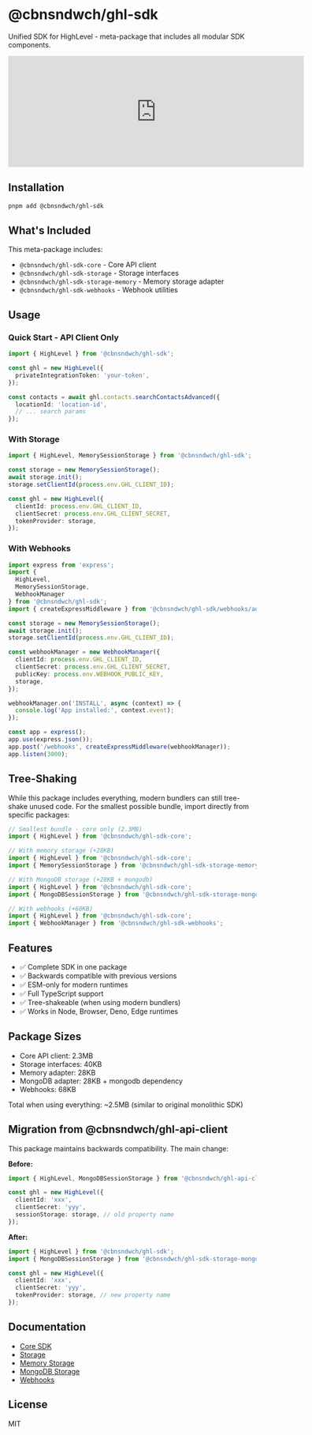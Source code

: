 # @cbnsndwch/ghl-sdk

Unified SDK for HighLevel - meta-package that includes all modular SDK components.

<iframe src="https://github.com/sponsors/cbnsndwch/card" title="Sponsor cbnsndwch" height="225" width="600" style="border: 0;"></iframe>

## Installation

```bash
pnpm add @cbnsndwch/ghl-sdk
```

## What's Included

This meta-package includes:

- `@cbnsndwch/ghl-sdk-core` - Core API client
- `@cbnsndwch/ghl-sdk-storage` - Storage interfaces
- `@cbnsndwch/ghl-sdk-storage-memory` - Memory storage adapter
- `@cbnsndwch/ghl-sdk-webhooks` - Webhook utilities

## Usage

### Quick Start - API Client Only

```typescript
import { HighLevel } from '@cbnsndwch/ghl-sdk';

const ghl = new HighLevel({
  privateIntegrationToken: 'your-token',
});

const contacts = await ghl.contacts.searchContactsAdvanced({
  locationId: 'location-id',
  // ... search params
});
```

### With Storage

```typescript
import { HighLevel, MemorySessionStorage } from '@cbnsndwch/ghl-sdk';

const storage = new MemorySessionStorage();
await storage.init();
storage.setClientId(process.env.GHL_CLIENT_ID);

const ghl = new HighLevel({
  clientId: process.env.GHL_CLIENT_ID,
  clientSecret: process.env.GHL_CLIENT_SECRET,
  tokenProvider: storage,
});
```

### With Webhooks

```typescript
import express from 'express';
import { 
  HighLevel, 
  MemorySessionStorage,
  WebhookManager 
} from '@cbnsndwch/ghl-sdk';
import { createExpressMiddleware } from '@cbnsndwch/ghl-sdk/webhooks/adapters/express';

const storage = new MemorySessionStorage();
await storage.init();
storage.setClientId(process.env.GHL_CLIENT_ID);

const webhookManager = new WebhookManager({
  clientId: process.env.GHL_CLIENT_ID,
  clientSecret: process.env.GHL_CLIENT_SECRET,
  publicKey: process.env.WEBHOOK_PUBLIC_KEY,
  storage,
});

webhookManager.on('INSTALL', async (context) => {
  console.log('App installed:', context.event);
});

const app = express();
app.use(express.json());
app.post('/webhooks', createExpressMiddleware(webhookManager));
app.listen(3000);
```

## Tree-Shaking

While this package includes everything, modern bundlers can still tree-shake unused code. For the smallest possible bundle, import directly from specific packages:

```typescript
// Smallest bundle - core only (2.3MB)
import { HighLevel } from '@cbnsndwch/ghl-sdk-core';

// With memory storage (+28KB)
import { HighLevel } from '@cbnsndwch/ghl-sdk-core';
import { MemorySessionStorage } from '@cbnsndwch/ghl-sdk-storage-memory';

// With MongoDB storage (+28KB + mongodb)
import { HighLevel } from '@cbnsndwch/ghl-sdk-core';
import { MongoDBSessionStorage } from '@cbnsndwch/ghl-sdk-storage-mongodb';

// With webhooks (+68KB)
import { HighLevel } from '@cbnsndwch/ghl-sdk-core';
import { WebhookManager } from '@cbnsndwch/ghl-sdk-webhooks';
```

## Features

- ✅ Complete SDK in one package
- ✅ Backwards compatible with previous versions
- ✅ ESM-only for modern runtimes
- ✅ Full TypeScript support
- ✅ Tree-shakeable (when using modern bundlers)
- ✅ Works in Node, Browser, Deno, Edge runtimes

## Package Sizes

- Core API client: 2.3MB
- Storage interfaces: 40KB
- Memory adapter: 28KB
- MongoDB adapter: 28KB + mongodb dependency
- Webhooks: 68KB

Total when using everything: ~2.5MB (similar to original monolithic SDK)

## Migration from @cbnsndwch/ghl-api-client

This package maintains backwards compatibility. The main change:

**Before:**

```typescript
import { HighLevel, MongoDBSessionStorage } from '@cbnsndwch/ghl-api-client';

const ghl = new HighLevel({
  clientId: 'xxx',
  clientSecret: 'yyy',
  sessionStorage: storage, // old property name
});
```

**After:**

```typescript
import { HighLevel } from '@cbnsndwch/ghl-sdk';
import { MongoDBSessionStorage } from '@cbnsndwch/ghl-sdk-storage-mongodb';

const ghl = new HighLevel({
  clientId: 'xxx',
  clientSecret: 'yyy',
  tokenProvider: storage, // new property name
});
```

## Documentation

- [Core SDK](../sdk-core/README.md)
- [Storage](../sdk-storage/README.md)
- [Memory Storage](../sdk-storage-memory/README.md)
- [MongoDB Storage](../sdk-storage-mongodb/README.md)
- [Webhooks](../sdk-webhooks/README.md)

## License

MIT
